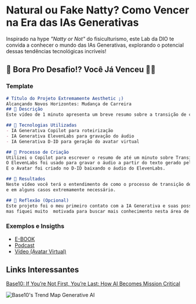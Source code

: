# Natural ou Fake Natty? Como Vencer na Era das IAs Generativas

Inspirado na hype _"Natty or Not"_ do fisiculturismo, este Lab da DIO te convida a conhecer o mundo das IAs Generativas, explorando o potencial dessas tendências tecnológicas incríveis!

## 🎯 Bora Pro Desafio!? Você Já Venceu 💪🤓

### Template

```markdown
# Título do Projeto Extremamente Aesthetic ;)
Alcançando Novos Horizontes: Mudança de Carreira
## 📒 Descrição
Este vídeo de 1 minuto apresenta um breve resumo sobre a transição de carreira, seus processos e motivações.

## 🤖 Tecnologias Utilizadas
- IA Generativa Copilot para roteirização
- IA Generativa ElevenLabs para gravação do áudio
- IA Generativa D-ID para geração do avatar virtual

## 🧐 Processo de Criação
Utilizei o Copilot para escrever o resumo de até um minuto sobre Transição de Carreira.
O ElevenLabs foi usado para gravar o áudio a partir do texto gerado pelo Copilot com a ferramenta Text to Speech.
E o Avatar foi criado no D-ID baixando o áudio do ElevenLabs.

## 🚀 Resultados
Neste vídeo você terá o entendimento de como o processo de transição de carreira pode ser desafiador
e em alguns casos extremamente necessário.

## 💭 Reflexão (Opcional)
Este projeto foi o meu primeiro contato com a IA Generativa e suas possibilidades. Obviamente, tenho muitas coisas para aprender
mas fiquei muito  motivada para buscar mais conhecimento nesta área de TI que não para de crescer e inovar. 
```

### Exemplos e Insigths

- [E-BOOK](/exemplos/E-BOOK.md)
- [Podcast](/exemplos/PODCAST.md)
- [Vídeo (Avatar Virtual)](/exemplos/VIDEO.md)

## Links Interessantes

[Base10: If You’re Not First, You’re Last: How AI Becomes Mission Critical](https://base10.vc/post/generative-ai-mission-critical/)

![Base10's Trend Map Generative AI](https://github.com/digitalinnovationone/lab-natty-or-not/assets/730492/f4df26e8-f8f7-4419-8252-c69d73ea930c)
